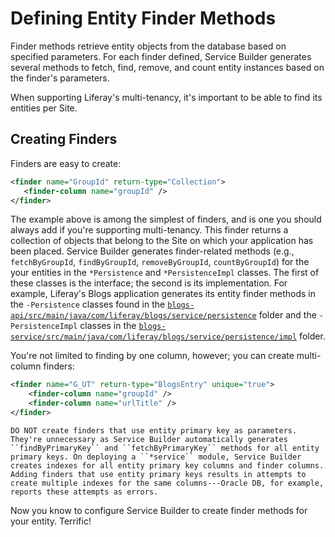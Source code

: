 # Defining Entity Finder Methods

Finder methods retrieve entity objects from the database based on specified parameters. For each finder defined, Service Builder generates several methods to fetch, find, remove, and count entity instances based on the finder's parameters.

When supporting Liferay's multi-tenancy, it's important to be able to find its entities per Site.

## Creating Finders

Finders are easy to create:

```xml
<finder name="GroupId" return-type="Collection">
   <finder-column name="groupId" />
</finder> 
```

The example above is among the simplest of finders, and is one you should always add if you're supporting multi-tenancy. This finder returns a collection of objects that belong to the Site on which your application has been placed. Service Builder generates finder-related methods (e.g., `fetchByGroupId`, `findByGroupId`, `removeByGroupId`, `countByGroupId`) for the your entities in the `*Persistence` and `*PersistenceImpl` classes. The first of these classes is the interface; the second is its implementation. For example, Liferay's Blogs application generates its entity finder methods in the `-Persistence` classes found in the [`blogs-api/src/main/java/com/liferay/blogs/service/persistence`](https://github.com/liferay/liferay-portal/tree/master/modules/apps/blogs/blogs-api/src/main/java/com/liferay/blogs/service/persistence) folder and the `-PersistenceImpl` classes in the [`blogs-service/src/main/java/com/liferay/blogs/service/persistence/impl`](https://github.com/liferay/liferay-portal/tree/master/modules/apps/blogs/blogs-service/src/main/java/com/liferay/blogs/service/persistence/impl) folder.

You're not limited to finding by one column, however; you can create multi-column finders:

```xml
<finder name="G_UT" return-type="BlogsEntry" unique="true">
	<finder-column name="groupId" />
	<finder-column name="urlTitle" />
</finder>
```

```{important}
DO NOT create finders that use entity primary key as parameters. They're unnecessary as Service Builder automatically generates ``findByPrimaryKey`` and ``fetchByPrimaryKey`` methods for all entity primary keys. On deploying a ``*service`` module, Service Builder creates indexes for all entity primary key columns and finder columns. Adding finders that use entity primary keys results in attempts to create multiple indexes for the same columns---Oracle DB, for example, reports these attempts as errors.
```

Now you know to configure Service Builder to create finder methods for your entity. Terrific!
